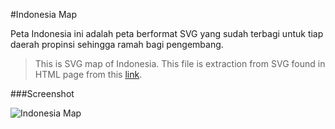 #Indonesia Map

Peta Indonesia ini adalah peta berformat SVG yang sudah terbagi untuk tiap daerah propinsi sehingga ramah bagi pengembang. 

>This is SVG map of Indonesia. This file is extraction from SVG found in HTML page from this [link](http://yuliadi.com/petaindonesia/).  

###Screenshot

![Indonesia Map](https://raw.githubusercontent.com/junwatu/indonesia-map/master/indonesia.png)

